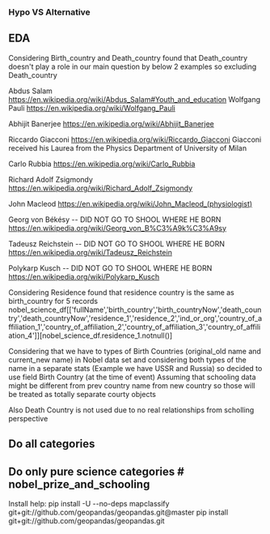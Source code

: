 ### Hypo VS Alternative



## EDA
Considering Birth_country and Death_country found that Death_country doesn't play a role in our main question  by below 2 examples 
so excluding Death_country

Abdus Salam
https://en.wikipedia.org/wiki/Abdus_Salam#Youth_and_education
Wolfgang Pauli
https://en.wikipedia.org/wiki/Wolfgang_Pauli

Abhijit Banerjee
https://en.wikipedia.org/wiki/Abhijit_Banerjee

Riccardo Giacconi
https://en.wikipedia.org/wiki/Riccardo_Giacconi
Giacconi received his Laurea from the Physics Department of University of Milan 

Carlo Rubbia
https://en.wikipedia.org/wiki/Carlo_Rubbia


Richard Adolf Zsigmondy
https://en.wikipedia.org/wiki/Richard_Adolf_Zsigmondy

John Macleod
https://en.wikipedia.org/wiki/John_Macleod_(physiologist)


Georg von Békésy -- DID NOT GO TO SHOOL WHERE HE BORN
https://en.wikipedia.org/wiki/Georg_von_B%C3%A9k%C3%A9sy

Tadeusz Reichstein -- DID NOT GO TO SHOOL WHERE HE BORN
https://en.wikipedia.org/wiki/Tadeusz_Reichstein

Polykarp Kusch -- DID NOT GO TO SHOOL WHERE HE BORN
https://en.wikipedia.org/wiki/Polykarp_Kusch

Considering Residence found that residence country is the same as birth_country for 5 records
nobel_science_df[['fullName','birth_country','birth_countryNow','death_country','death_countryNow','residence_1','residence_2','ind_or_org','country_of_affiliation_1','country_of_affiliation_2','country_of_affiliation_3','country_of_affiliation_4']][nobel_science_df.residence_1.notnull()]


Considering that we have to types of Birth Countries (original_old name and current_new name) in Nobel data set
and considering both types of the name in a separate stats (Example we have USSR and Russia) so decided to use field Birth Country (at the time of event)
Assuming that schooling data might be different from prev country name from new country so those will be treated as totally separate courty objects

Also Death Country is not used due to no real relationships from scholling perspective 


## Do all categories 



## Do only pure science categories # nobel_prize_and_schooling












Install help:
pip install -U --no-deps mapclassify git+git://github.com/geopandas/geopandas.git@master
pip install git+git://github.com/geopandas/geopandas.git
